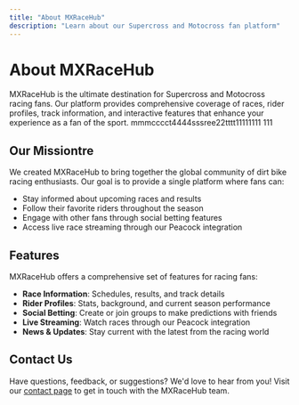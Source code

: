 ```yaml
---
title: "About MXRaceHub"
description: "Learn about our Supercross and Motocross fan platform"
---
```


# About MXRaceHub   

MXRaceHub is the ultimate destination for Supercross and Motocross racing fans. Our platform provides comprehensive coverage of races, rider profiles, track information, and interactive features that enhance your experience as a fan of the sport. mmmcccct4444sssree22tttt11111111
111
## Our Missiontre

We created MXRaceHub to bring together the global community of dirt bike racing enthusiasts. Our goal is to provide a single platform where fans can:

- Stay informed about upcoming races and results
- Follow their favorite riders throughout the season
- Engage with other fans through social betting features
- Access live race streaming through our Peacock integration

## Features

MXRaceHub offers a comprehensive set of features for racing fans:

- **Race Information**: Schedules, results, and track details
- **Rider Profiles**: Stats, background, and current season performance
- **Social Betting**: Create or join groups to make predictions with friends
- **Live Streaming**: Watch races through our Peacock integration
- **News & Updates**: Stay current with the latest from the racing world

## Contact Us

Have questions, feedback, or suggestions? We'd love to hear from you! Visit our [contact page](/contact) to get in touch with the MXRaceHub team.
